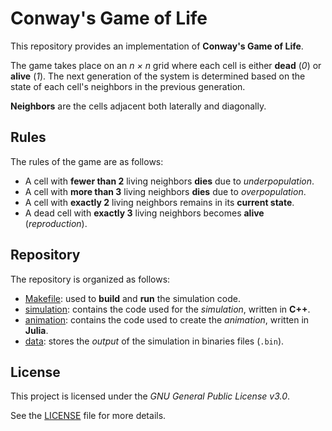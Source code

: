 # Conway's Game of Life

This repository provides an implementation of __Conway's Game of Life__.

The game takes place on an _n × n_ grid where each cell is either __dead__ (_0_) or __alive__ (_1_).
The next generation of the system is determined based on the state of each cell's neighbors in the previous generation.

__Neighbors__ are the cells adjacent both laterally and diagonally.

## Rules

The rules of the game are as follows:

- A cell with __fewer than 2__ living neighbors __dies__ due to _underpopulation_.
- A cell with __more than 3__ living neighbors __dies__ due to _overpopulation_.
- A cell with __exactly 2__ living neighbors remains in its __current state__.
- A dead cell with __exactly 3__ living neighbors becomes __alive__ (_reproduction_).

## Repository

The repository is organized as follows:

- [Makefile](Makefile): used to __build__ and __run__ the simulation code.
- [simulation](simulation): contains the code used for the _simulation_, written in __C++__.
- [animation](animation): contains the code used to create the _animation_, written in __Julia__.
- [data](data): stores the _output_ of the simulation in binaries files (`.bin`).

## License

This project is licensed under the _GNU General Public License v3.0_.

See the [LICENSE](LICENSE) file for more details.
